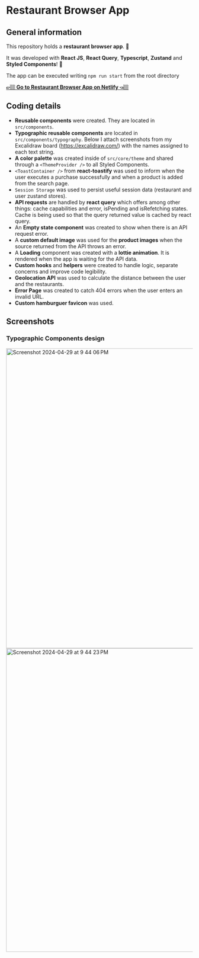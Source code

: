 # Restaurant Browser App

## General information

This repository holds a **restaurant browser app**. 🍔

It was developed with **React JS**, **React Query**, **Typescript**, **Zustand** and **Styled Components**! 🚀

The app can be executed writing `npm run start` from the root directory

**[👉🏼 Go to Restaurant Browser App on Netlify 👈🏼](https://restaurant-browser.netlify.app)**

## Coding details

- **Reusable components** were created. They are located in `src/components`.
- **Typographic reusable components** are located in `src/components/typography`. Below I attach screenshots from my Excalidraw board (https://excalidraw.com/) with the names assigned to each text string.
- **A color palette** was created inside of `src/core/theme` and shared through a `<ThemeProvider />` to all Styled Components.
- `<ToastContainer />` from **react-toastify** was used to inform when the user executes a purchase successfully and when a product is added from the search page.
- `Session Storage` was used to persist useful session data (restaurant and user zustand stores).
- **API requests** are handled by **react query** which offers among other things: cache capabilities and error, isPending and isRefetching states. Cache is being used so that the query returned value is cached by react query.
- An **Empty state component** was created to show when there is an API request error.
- A **custom default image** was used for the **product images** when the source returned from the API throws an error.
- A **Loading** component was created with a **lottie animation**. It is rendered when the app is waiting for the API data.
- **Custom hooks** and **helpers** were created to handle logic, separate concerns and improve code legibility.
- **Geolocation API** was used to calculate the distance between the user and the restaurants.
- **Error Page** was created to catch 404 errors when the user enters an invalid URL.
- **Custom hamburguer favicon** was used.

## Screenshots

### Typographic Components design

<img width="810" alt="Screenshot 2024-04-29 at 9 44 06 PM" src="https://github.com/fvalles/restaurant-browser/assets/50526650/17c6c7eb-96e8-4499-9304-8ff6a9b6f264">
<img width="820" alt="Screenshot 2024-04-29 at 9 44 23 PM" src="https://github.com/fvalles/restaurant-browser/assets/50526650/52ec7899-6d31-4035-a68d-bb392b95d4f5">
